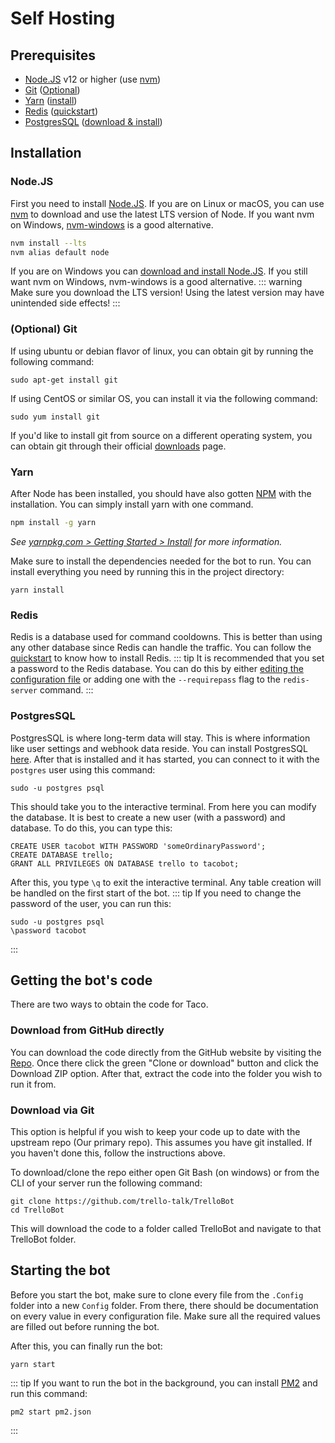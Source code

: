 # Self Hosting

## Prerequisites
- [Node.JS](https://nodejs.org/) v12 or higher (use [nvm](https://github.com/nvm-sh/nvm/blob/master/README.md))
- [Git](https://git-scm.com/downloads) ([Optional](#git))
- [Yarn](https://yarnpkg.com/) ([install](https://yarnpkg.com/getting-started/install))
- [Redis](https://redis.io/) ([quickstart](https://redis.io/topics/quickstart))
- [PostgresSQL](https://www.postgresql.org/) ([download & install](https://www.postgresql.org/download/))

## Installation

### Node.JS
First you need to install [Node.JS](https://nodejs.org/). If you are on Linux or macOS, you can use [nvm](https://github.com/nvm-sh/nvm/blob/master/README.md) to download and use the latest LTS version of Node. If you want nvm on Windows, [nvm-windows](https://github.com/coreybutler/nvm-windows) is a good alternative.
```sh
nvm install --lts
nvm alias default node
```

If you are on Windows you can [download and install Node.JS](https://nodejs.org/en/download/). If you still want nvm on Windows, nvm-windows is a good alternative.
::: warning
Make sure you download the LTS version! Using the latest version may have unintended side effects!
:::

### (Optional) Git

If using ubuntu or debian flavor of linux, you can obtain git by running the following command:
```
sudo apt-get install git
```

If using CentOS or similar OS, you can install it via the following command:
```
sudo yum install git
```

If you'd like to install git from source on a different operating system, you can obtain git through their official [downloads](https://git-scm.com/downloads) page.

### Yarn
After Node has been installed, you should have also gotten [NPM](https://www.npmjs.com/) with the installation. You can simply install yarn with one command.
```sh
npm install -g yarn
```
*See [yarnpkg.com > Getting Started > Install](https://yarnpkg.com/getting-started/install) for more information.*

Make sure to install the dependencies needed for the bot to run. You can install everything you need by running this in the project directory:
```
yarn install
```

### Redis
Redis is a database used for command cooldowns. This is better than using any other database since Redis can handle the traffic. You can follow the [quickstart](https://redis.io/topics/quickstart) to know how to install Redis.
::: tip
It is recommended that you set a password to the Redis database. You can do this by either [editing the configuration file](https://stackoverflow.com/questions/7537905/redis-set-a-password-for-redis#7548743) or adding one with the `--requirepass` flag to the `redis-server` command.
:::

### PostgresSQL
PostgresSQL is where long-term data will stay. This is where information like user settings and webhook data reside. You can install PostgresSQL [here](https://www.postgresql.org/download/). After that is installed and it has started, you can connect to it with the `postgres` user using this command:
```
sudo -u postgres psql
```

This should take you to the interactive terminal. From here you can modify the database. It is best to create a new user (with a password) and database. To do this, you can type this:
```
CREATE USER tacobot WITH PASSWORD 'someOrdinaryPassword';
CREATE DATABASE trello;
GRANT ALL PRIVILEGES ON DATABASE trello to tacobot;
```
After this, you type `\q` to exit the interactive terminal. Any table creation will be handled on the first start of the bot.
::: tip
If you need to change the password of the user, you can run this:
```
sudo -u postgres psql
\password tacobot
```
:::

## Getting the bot's code

There are two ways to obtain the code for Taco. 

### Download from GitHub directly

You can download the code directly from the GitHub website by visiting the [Repo](https://github.com/trello-talk/TrelloBot).
Once there click the green "Clone or download" button and click the Download ZIP option. After that, extract the code into the folder you wish to run it from.

### Download via Git

This option is helpful if you wish to keep your code up to date with the upstream repo (Our primary repo). This assumes you have git installed. If you haven't done this, follow the instructions above.

To download/clone the repo either open Git Bash (on windows) or from the CLI of your server run the following command:
```
git clone https://github.com/trello-talk/TrelloBot
cd TrelloBot
```

This will download the code to a folder called TrelloBot and navigate to that TrelloBot folder. 


## Starting the bot
Before you start the bot, make sure to clone every file from the `.Config` folder into a new `Config` folder. From there, there should be documentation on every value in every configuration file. Make sure all the required values are filled out before running the bot.

After this, you can finally run the bot:
```
yarn start
```

::: tip
If you want to run the bot in the background, you can install [PM2](https://pm2.keymetrics.io/docs/usage/quick-start/) and run this command:
```
pm2 start pm2.json
```
:::
